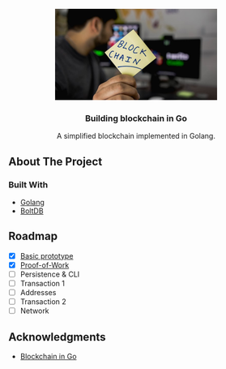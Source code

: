 <div id="top"></div>

<!-- PROJECT LOGO -->
<br />
<div align="center">
  <a href="https://github.com/noodleslove/blockchain-go">
    <img src="assets/blockchain.jpg" alt="Logo" width="320" height="180">
  </a>

  <h3 align="center">Building blockchain in Go</h3>
  <p align="center">A simplified blockchain implemented in Golang.</p>
</div>

## About The Project

### Built With

- [Golang](https://go.dev/)
- [BoltDB](https://github.com/boltdb/bolt)

## Roadmap

- [x] [Basic prototype](https://edwinho.online/blog/blockchain-in-go/part-1)
- [x] [Proof-of-Work](https://edwinho.online/blog/blockchain-in-go/part-2)
- [ ] Persistence & CLI
- [ ] Transaction 1
- [ ] Addresses
- [ ] Transaction 2
- [ ] Network

## Acknowledgments

- [Blockchain in Go](https://github.com/Jeiwan/blockchain_go)

